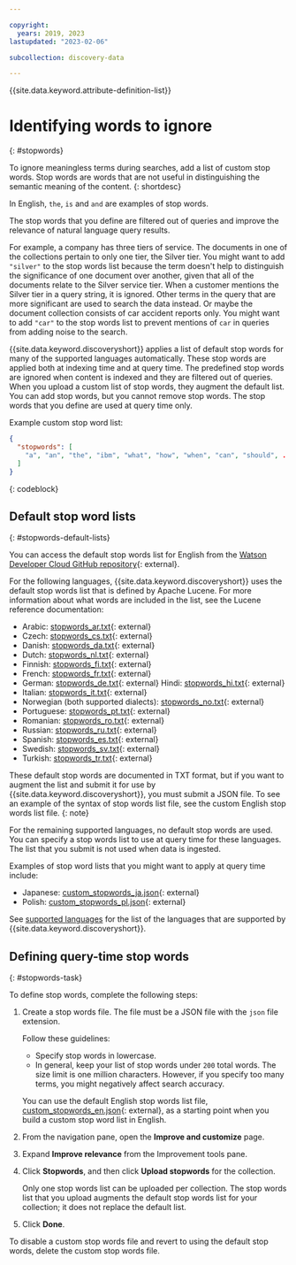 ```yaml
---

copyright:
  years: 2019, 2023
lastupdated: "2023-02-06"

subcollection: discovery-data

---
```


{{site.data.keyword.attribute-definition-list}}

# Identifying words to ignore
{: #stopwords}

To ignore meaningless terms during searches, add a list of custom stop words. Stop words are words that are not useful in distinguishing the semantic meaning of the content.
{: shortdesc}

In English, `the`, `is` and `and` are examples of stop words.

The stop words that you define are filtered out of queries and improve the relevance of natural language query results.

For example, a company has three tiers of service. The documents in one of the collections pertain to only one tier, the Silver tier. You might want to add `"silver"` to the stop words list because the term doesn't help to distinguish the significance of one document over another, given that all of the documents relate to the Silver service tier. When a customer mentions the Silver tier in a query string, it is ignored. Other terms in the query that are more significant are used to search the data instead. Or maybe the document collection consists of car accident reports only. You might want to add `"car"` to the stop words list to prevent mentions of `car` in queries from adding noise to the search.

{{site.data.keyword.discoveryshort}} applies a list of default stop words for many of the supported languages automatically. These stop words are applied both at indexing time and at query time. The predefined stop words are ignored when content is indexed and they are filtered out of queries. When you upload a custom list of stop words, they augment the default list. You can add stop words, but you cannot remove stop words. The stop words that you define are used at query time only.

Example custom stop word list:

```json
{
  "stopwords": [
    "a", "an", "the", "ibm", "what", "how", "when", "can", "should", ...
  ]
}
```
{: codeblock}

## Default stop word lists
{: #stopwords-default-lists}

You can access the default stop words list for English from the [Watson Developer Cloud GitHub repository](https://github.com/watson-developer-cloud/doc-tutorial-downloads/tree/master/discovery-data/custom_stopwords_en.json){: external}.

For the following languages, {{site.data.keyword.discoveryshort}} uses the default stop words list that is defined by Apache Lucene. For more information about what words are included in the list, see the Lucene reference documentation:

- Arabic: [stopwords_ar.txt](https://github.com/apache/lucene/blob/main/lucene/analysis/common/src/resources/org/apache/lucene/analysis/ar/stopwords.txt){: external}
- Czech: [stopwords_cs.txt](https://github.com/apache/lucene/blob/main/lucene/analysis/common/src/resources/org/apache/lucene/analysis/cz/stopwords.txt){: external}
- Danish: [stopwords_da.txt](https://github.com/apache/lucene/blob/main/lucene/analysis/common/src/resources/org/apache/lucene/analysis/snowball/danish_stop.txt){: external}
- Dutch: [stopwords_nl.txt](https://github.com/apache/lucene/blob/main/lucene/analysis/common/src/resources/org/apache/lucene/analysis/snowball/danish_stop.txt){: external}
- Finnish: [stopwords_fi.txt](https://github.com/apache/lucene/blob/main/lucene/analysis/common/src/resources/org/apache/lucene/analysis/snowball/finnish_stop.txt){: external}
- French: [stopwords_fr.txt](https://github.com/apache/lucene/blob/main/lucene/analysis/common/src/resources/org/apache/lucene/analysis/snowball/french_stop.txt){: external}
- German: [stopwords_de.txt](https://github.com/apache/lucene/blob/main/lucene/analysis/common/src/resources/org/apache/lucene/analysis/snowball/german_stop.txt){: external}
Hindi: [stopwords_hi.txt](https://github.com/apache/lucene/blob/main/lucene/analysis/common/src/resources/org/apache/lucene/analysis/hi/stopwords.txt){: external}
- Italian: [stopwords_it.txt](https://github.com/apache/lucene/blob/main/lucene/analysis/common/src/resources/org/apache/lucene/analysis/snowball/italian_stop.txt){: external}
- Norwegian (both supported dialects): [stopwords_no.txt](https://github.com/apache/lucene/blob/main/lucene/analysis/common/src/resources/org/apache/lucene/analysis/snowball/norwegian_stop.txt){: external}
- Portuguese: [stopwords_pt.txt](https://github.com/apache/lucene/blob/main/lucene/analysis/common/src/resources/org/apache/lucene/analysis/snowball/portuguese_stop.txt){: external}
- Romanian: [stopwords_ro.txt](https://github.com/apache/lucene/blob/main/lucene/analysis/common/src/resources/org/apache/lucene/analysis/ro/stopwords.txt){: external}
- Russian: [stopwords_ru.txt](https://github.com/apache/lucene/blob/main/lucene/analysis/common/src/resources/org/apache/lucene/analysis/snowball/russian_stop.txt){: external}
- Spanish: [stopwords_es.txt](https://github.com/apache/lucene/blob/main/lucene/analysis/common/src/resources/org/apache/lucene/analysis/snowball/spanish_stop.txt){: external}
- Swedish: [stopwords_sv.txt](https://github.com/apache/lucene/blob/main/lucene/analysis/common/src/resources/org/apache/lucene/analysis/snowball/swedish_stop.txt){: external}
- Turkish: [stopwords_tr.txt](https://github.com/apache/lucene/blob/main/lucene/analysis/common/src/resources/org/apache/lucene/analysis/tr/stopwords.txt){: external}

These default stop words are documented in TXT format, but if you want to augment the list and submit it for use by {{site.data.keyword.discoveryshort}}, you must submit a JSON file. To see an example of the syntax of stop words list file, see the custom English stop words list file.
{: note}

For the remaining supported languages, no default stop words are used. You can specify a stop words list to use at query time for these languages. The list that you submit is not used when data is ingested.

Examples of stop word lists that you might want to apply at query time include:

- Japanese: [custom_stopwords_ja.json](https://github.com/watson-developer-cloud/doc-tutorial-downloads/tree/master/discovery-data/custom_stopwords_ja.json){: external}
- Polish: [custom_stopwords_pl.json](https://github.com/watson-developer-cloud/doc-tutorial-downloads/tree/master/discovery-data/custom_stopwords_pl.json){: external}

See [supported languages](/docs/discovery-data?topic=discovery-data-language-support) for the list of the languages that are supported by {{site.data.keyword.discoveryshort}}.

## Defining query-time stop words
{: #stopwords-task}

To define stop words, complete the following steps:

1.  Create a stop words file. The file must be a JSON file with the `json` file extension.

    Follow these guidelines:

    - Specify stop words in lowercase.
    - In general, keep your list of stop words under `200` total words. The size limit is one million characters. However, if you specify too many terms, you might negatively affect search accuracy.

    You can use the default English stop words list file, [custom_stopwords_en.json](https://github.com/watson-developer-cloud/doc-tutorial-downloads/tree/master/discovery-data/custom_stopwords_en.json){: external}, as a starting point when you build a custom stop word list in English.

1.  From the navigation pane, open the **Improve and customize** page.
1.  Expand **Improve relevance** from the Improvement tools pane.
1.  Click **Stopwords**, and then click **Upload stopwords** for the collection.

    Only one stop words list can be uploaded per collection. The stop words list that you upload augments the default stop words list for your collection; it does not replace the default list.

1.  Click **Done**.

To disable a custom stop words file and revert to using the default stop words, delete the custom stop words file.
